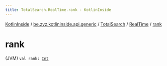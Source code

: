 ```yaml
---
title: TotalSearch.RealTime.rank - KotlinInside
---
```


[KotlinInside](../../../index.html) / [be.zvz.kotlininside.api.generic](../../index.html) / [TotalSearch](../index.html) / [RealTime](index.html) / [rank](./rank.html)

# rank

(JVM) `val rank: `[`Int`](https://kotlinlang.org/api/latest/jvm/stdlib/kotlin/-int/index.html)